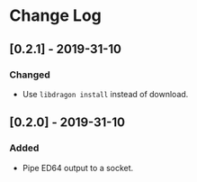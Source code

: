 # Change Log

## [0.2.1] - 2019-31-10
### Changed

- Use `libdragon install` instead of download.

## [0.2.0] - 2019-31-10
### Added

- Pipe ED64 output to a socket.